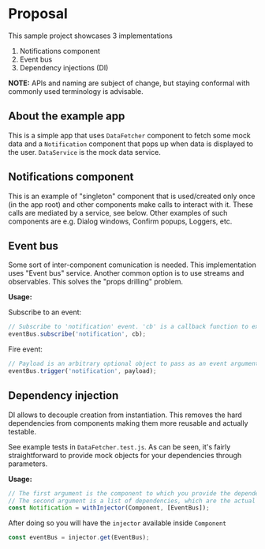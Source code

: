 # Proposal

This sample project showcases 3 implementations

1. Notifications component
2. Event bus
3. Dependency injections (DI)

**NOTE:** APIs and naming are subject of change, but staying conformal with commonly used terminology is advisable.

## About the example app

This is a simple app that uses `DataFetcher` component to fetch some mock data and a `Notification` component that pops up when data is displayed to the user. `DataService` is the mock data service.

## Notifications component

This is an example of "singleton" component that is used/created only once (in the app root) and other components make calls to interact with it. These calls are mediated by a service, see below. Other examples of such components are e.g. Dialog windows, Confirm popups, Loggers, etc.

## Event bus

Some sort of inter-component comunication is needed. This implementation uses "Event bus" service. Another common option is to use streams and observables. This solves the "props drilling" problem.

**Usage:**

Subscribe to an event:

```jsx
// Subscribe to 'notification' event. 'cb' is a callback function to execute when the event occurs
eventBus.subscribe('notification', cb);
```

Fire event:

```jsx
// Payload is an arbitrary optional object to pass as an event argument
eventBus.trigger('notification', payload);
```

## Dependency injection

DI allows to decouple creation from instantiation. This removes the hard dependencies from components making them more reusable and actually testable.

See example tests in `DataFetcher.test.js`. As can be seen, it's fairly straightforward to provide mock objects for your dependencies through parameters.

**Usage:**

```jsx
// The first argument is the component to which you provide the dependency.
// The second argument is a list of dependencies, which are the actual tokens you import
const Notification = withInjector(Component, [EventBus]);
```

After doing so you will have the `injector` available inside `Component`

```jsx
const eventBus = injector.get(EventBus);
```